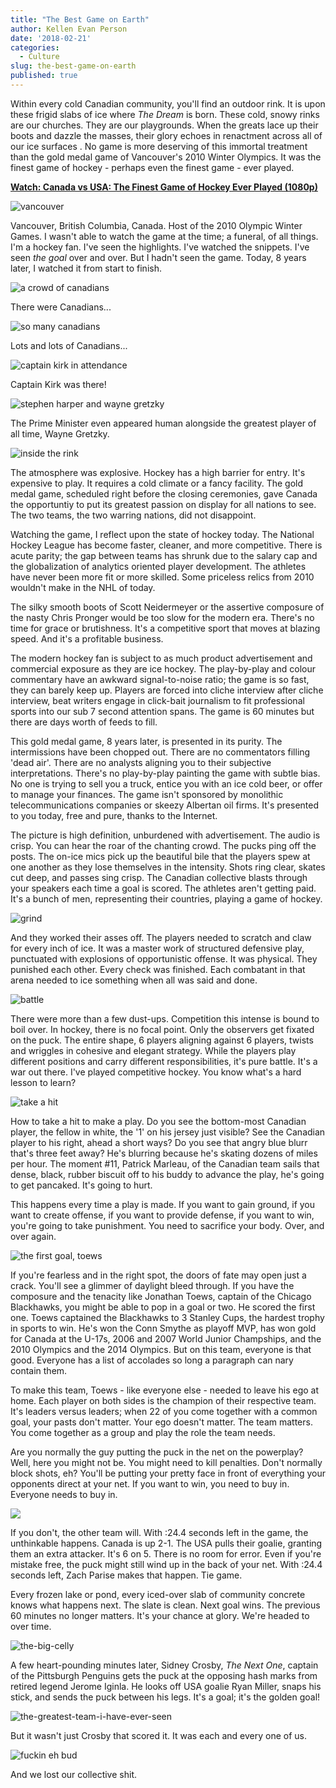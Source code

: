 ```yaml
---
title: "The Best Game on Earth"
author: Kellen Evan Person
date: '2018-02-21'
categories:
  - Culture
slug: the-best-game-on-earth
published: true
---
```


Within every cold Canadian community, you'll find an outdoor rink. It is upon these frigid slabs of ice where _The Dream_ is born. These cold, snowy rinks are our churches. They are our playgrounds. When the greats lace up their boots and dazzle the masses, their glory echoes in renactment across all of our ice surfaces . No game is more deserving of this immortal treatment than the gold medal game of Vancouver's 2010 Winter Olympics. It was the finest game of hockey - perhaps even the finest game - ever played. 

**[Watch: Canada vs USA: The Finest Game of Hockey Ever Played (1080p)](https://www.youtube.com/watch?v=lmS-pztANow)**

![vancouver](/images/vancouver.png)

Vancouver, British Columbia, Canada. Host of the 2010 Olympic Winter Games. I wasn't able to watch the game at the time; a funeral, of all things. I'm a hockey fan. I've seen the highlights. I've watched the snippets. I've seen _the goal_ over and over. But I hadn't seen the game. Today, 8 years later, I watched it from start to finish. 

![a crowd of canadians](/images/lots-of-canadians.png)

There were Canadians...

![so many canadians](/images/lots-and-lots-of-canadians.png)

Lots and lots of Canadians...

![captain kirk in attendance](/images/captain-kirk.png)

Captain Kirk was there!

![stephen harper and wayne gretzky](/images/great-one-and-puffy-one.png)

The Prime Minister even appeared human alongside the greatest player of all time, Wayne Gretzky.

![inside the rink](/images/lots-of-canadians.png)

The atmosphere was explosive. Hockey has a high barrier for entry. It's expensive to play. It requires a cold climate or a fancy facility. The gold medal game, scheduled right before the closing ceremonies, gave Canada the opportuntiy to put its greatest passion on display for all nations to see. The two teams, the two warring nations, did not disappoint.

Watching the game, I reflect upon the state of hockey today. The National Hockey League has become faster, cleaner, and more competitive. There is acute parity; the gap between teams has shrunk due to the salary cap and the globalization of analytics oriented player development. The athletes have never been more fit or more skilled. Some priceless relics from 2010 wouldn't make in the NHL of today. 

The silky smooth boots of Scott Neidermeyer or the assertive composure of the nasty Chris Pronger would be too slow for the modern era. There's no time for grace or brutishness. It's a competitive sport that moves at blazing speed. And it's a profitable business.

The modern hockey fan is subject to as much product advertisement and commercial exposure as they are ice hockey. The play-by-play and colour commentary have an awkward signal-to-noise ratio; the game is so fast, they can barely keep up. Players are forced into cliche interview after cliche interview, beat writers engage in click-bait journalism to fit professional sports into our sub 7 second attention spans. The game is 60 minutes but there are days worth of feeds to fill.

This gold medal game, 8 years later, is presented in its purity. The intermissions have been chopped out. There are no commentators filling 'dead air'. There are no analysts aligning you to their subjective interpretations. There's no play-by-play painting the game with subtle bias. No one is trying to sell you a truck, entice you with an ice cold beer, or offer to manage your finances. The game isn't sponsored by monolithic telecommunications companies or skeezy Albertan oil firms. It's presented to you today, free and pure, thanks to the Internet. 

The picture is high definition, unburdened with advertisement. The audio is crisp. You can hear the roar of the chanting crowd. The pucks ping off the posts. The on-ice mics pick up the beautiful bile that the players spew at one another as they lose themselves in the intensity. Shots ring clear, skates cut deep, and passes sing crisp. The Canadian collective blasts through your speakers each time a goal is scored. The athletes aren't getting paid. It's a bunch of men, representing their countries, playing a game of hockey.

![grind](/images/grind.png)

And they worked their asses off. The players needed to scratch and claw for every inch of ice. It was a master work of structured defensive play, punctuated with explosions of opportunistic offense. It was physical. They punished each other. Every check was finished. Each combatant in that arena needed to ice something when all was said and done.

![battle](/images/battle.png)

There were more than a few dust-ups. Competition this intense is bound to boil over. In hockey, there is no focal point. Only the observers get fixated on the puck. The entire shape, 6 players aligning against 6 players, twists and wriggles in cohesive and elegant strategy. While the players play different positions and carry different responsibilities, it's pure battle. It's a war out there. I've played competitive hockey. You know what's a hard lesson to learn?

![take a hit](/images/take-a-hit.png)

How to take a hit to make a play. Do you see the bottom-most Canadian player, the fellow in white, the '1' on his jersey just visible? See the Canadian player to his right, ahead a short ways? Do you see that angry blue blurr that's three feet away? He's blurring because he's skating dozens of miles per hour. The moment #11, Patrick Marleau, of the Canadian team sails that dense, black, rubber biscuit off to his buddy to advance the play, he's going to get pancaked. It's going to hurt. 

This happens every time a play is made. If you want to gain ground, if you want to create offense, if you want to provide defense, if you want to win, you're going to take punishment. You need to sacrifice your body. Over, and over again.

![the first goal, toews](/images/toews.png)

If you're fearless and in the right spot, the doors of fate may open just a crack. You'll see a glimmer of daylight bleed through. If you have the composure and the tenacity like Jonathan Toews, captain of the Chicago Blackhawks, you might be able to pop in a goal or two. He scored the first one. Toews captained the Blackhawks to 3 Stanley Cups, the hardest trophy in sports to win. He's won the Conn Smythe as playoff MVP, has won gold for Canada at the U-17s, 2006 and 2007 World Junior Champships, and the 2010 Olympics and the 2014 Olympics. But on this team, everyone is that good. Everyone has a list of accolades so long a paragraph can nary contain them.

To make this team, Toews - like everyone else - needed to leave his ego at home. Each player on both sides is the champion of their respective team. It's leaders versus leaders; when 22 of you come together with a common goal, your pasts don't matter. Your ego doesn't matter. The team matters. You come together as a group and play the role the team needs. 

Are you normally the guy putting the puck in the net on the powerplay? Well, here you might not be. You might need to kill penalties. Don't normally block shots, eh? You'll be putting your pretty face in front of everything your opponents direct at your net. If you want to win, you need to buy in. Everyone needs to buy in.

![](/images/the-unthinkable.png)

If you don't, the other team will. With :24.4 seconds left in the game, the unthinkable happens. Canada is up 2-1. The USA pulls their goalie, granting them an extra attacker. It's 6 on 5. There is no room for error. Even if you're mistake free, the puck might still wind up in the back of your net. With :24.4 seconds left, Zach Parise makes that happen. Tie game. 

Every frozen lake or pond, every iced-over slab of community concrete knows what happens next. The slate is clean. Next goal wins. The previous 60 minutes no longer matters. It's your chance at glory. We're headed to over time. 

![the-big-celly](/images/the-big-celly.png)

A few heart-pounding minutes later, Sidney Crosby, _The Next One_, captain of the Pittsburgh Penguins gets the puck at the opposing hash marks from retired legend Jerome Iginla. He looks off USA goalie Ryan Miller, snaps his stick, and sends the puck between his legs. It's a goal; it's the golden goal! 

![the-greatest-team-i-have-ever-seen](/images/the-champs.png)

But it wasn't just Crosby that scored it. It was each and every one of us. 

![fuckin eh bud](/images/mounties.png)

And we lost our collective shit.
